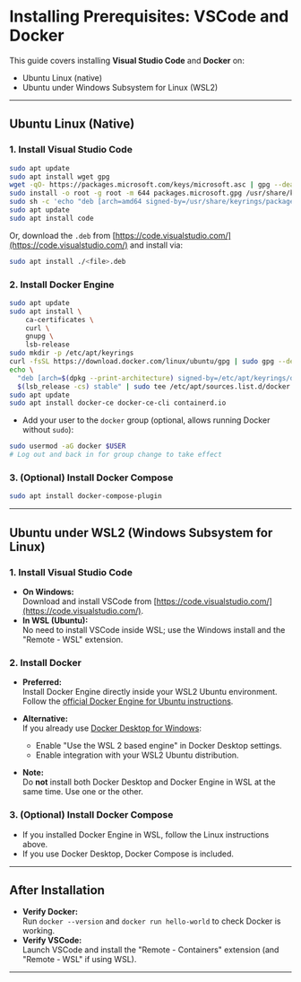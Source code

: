 # Installing Prerequisites: VSCode and Docker

This guide covers installing **Visual Studio Code** and **Docker** on:

- Ubuntu Linux (native)
- Ubuntu under Windows Subsystem for Linux (WSL2)

---

## Ubuntu Linux (Native)

### 1. Install Visual Studio Code

```sh
sudo apt update
sudo apt install wget gpg
wget -qO- https://packages.microsoft.com/keys/microsoft.asc | gpg --dearmor > packages.microsoft.gpg
sudo install -o root -g root -m 644 packages.microsoft.gpg /usr/share/keyrings/
sudo sh -c 'echo "deb [arch=amd64 signed-by=/usr/share/keyrings/packages.microsoft.gpg] https://packages.microsoft.com/repos/vscode stable main" > /etc/apt/sources.list.d/vscode.list'
sudo apt update
sudo apt install code
```

Or, download the `.deb` from [https://code.visualstudio.com/](https://code.visualstudio.com/) and install via:

```sh
sudo apt install ./<file>.deb
```

### 2. Install Docker Engine

```sh
sudo apt update
sudo apt install \
    ca-certificates \
    curl \
    gnupg \
    lsb-release
sudo mkdir -p /etc/apt/keyrings
curl -fsSL https://download.docker.com/linux/ubuntu/gpg | sudo gpg --dearmor -o /etc/apt/keyrings/docker.gpg
echo \
  "deb [arch=$(dpkg --print-architecture) signed-by=/etc/apt/keyrings/docker.gpg] https://download.docker.com/linux/ubuntu \
  $(lsb_release -cs) stable" | sudo tee /etc/apt/sources.list.d/docker.list > /dev/null
sudo apt update
sudo apt install docker-ce docker-ce-cli containerd.io
```

- Add your user to the `docker` group (optional, allows running Docker without `sudo`):

```sh
sudo usermod -aG docker $USER
# Log out and back in for group change to take effect
```

### 3. (Optional) Install Docker Compose

```sh
sudo apt install docker-compose-plugin
```

---

## Ubuntu under WSL2 (Windows Subsystem for Linux)

### 1. Install Visual Studio Code

- **On Windows:**  
  Download and install VSCode from [https://code.visualstudio.com/](https://code.visualstudio.com/).
- **In WSL (Ubuntu):**  
  No need to install VSCode inside WSL; use the Windows install and the "Remote - WSL" extension.

### 2. Install Docker

- **Preferred:**  
  Install Docker Engine directly inside your WSL2 Ubuntu environment.  
  Follow the [official Docker Engine for Ubuntu instructions](https://docs.docker.com/engine/install/ubuntu/).

- **Alternative:**  
  If you already use [Docker Desktop for Windows](https://docs.docker.com/desktop/install/windows-install/):
  - Enable "Use the WSL 2 based engine" in Docker Desktop settings.
  - Enable integration with your WSL2 Ubuntu distribution.

- **Note:**  
  Do **not** install both Docker Desktop and Docker Engine in WSL at the same time. Use one or the other.

### 3. (Optional) Install Docker Compose

- If you installed Docker Engine in WSL, follow the Linux instructions above.
- If you use Docker Desktop, Docker Compose is included.

---

## After Installation

- **Verify Docker:**  
  Run `docker --version` and `docker run hello-world` to check Docker is working.
- **Verify VSCode:**  
  Launch VSCode and install the "Remote - Containers" extension (and "Remote - WSL" if using WSL).

---
